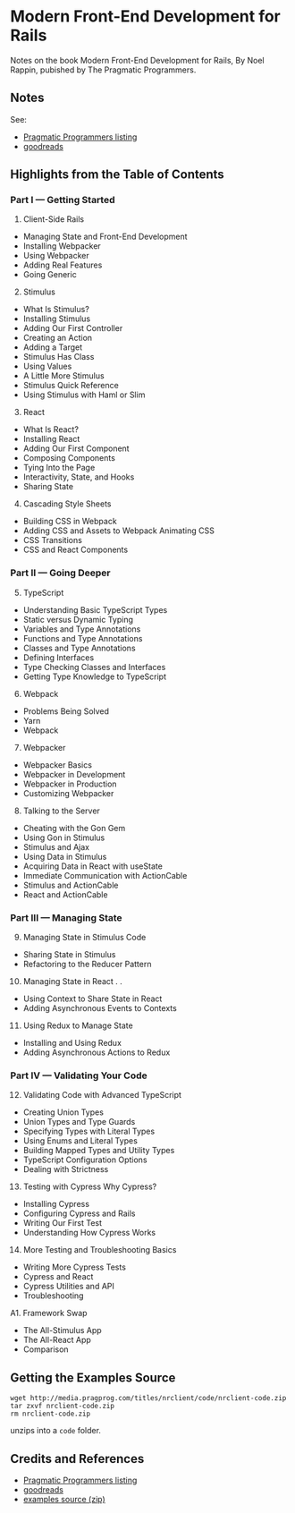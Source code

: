 # Modern Front-End Development for Rails

Notes on the book Modern Front-End Development for Rails, By Noel Rappin, pubished by The Pragmatic Programmers.

## Notes

See:

* [Pragmatic Programmers listing](https://pragprog.com/titles/nrclient/modern-front-end-development-for-rails/)
* [goodreads](https://www.goodreads.com/book/show/48665184-modern-front-end-development-for-rails)


## Highlights from the Table of Contents

### Part I — Getting Started

1. Client-Side Rails

* Managing State and Front-End Development
* Installing Webpacker
* Using Webpacker
* Adding Real Features
* Going Generic

2. Stimulus

* What Is Stimulus?
* Installing Stimulus
* Adding Our First Controller
* Creating an Action
* Adding a Target
* Stimulus Has Class
* Using Values
* A Little More Stimulus
* Stimulus Quick Reference
* Using Stimulus with Haml or Slim

3. React

* What Is React?
* Installing React
* Adding Our First Component
* Composing Components
* Tying Into the Page
* Interactivity, State, and Hooks
* Sharing State

4. Cascading Style Sheets

* Building CSS in Webpack
* Adding CSS and Assets to Webpack Animating CSS
* CSS Transitions
* CSS and React Components

### Part II — Going Deeper

5. TypeScript

* Understanding Basic TypeScript Types
* Static versus Dynamic Typing
* Variables and Type Annotations
* Functions and Type Annotations
* Classes and Type Annotations
* Defining Interfaces
* Type Checking Classes and Interfaces
* Getting Type Knowledge to TypeScript

6. Webpack

* Problems Being Solved
* Yarn
* Webpack

7. Webpacker

* Webpacker Basics
* Webpacker in Development
* Webpacker in Production
* Customizing Webpacker

8. Talking to the Server

* Cheating with the Gon Gem
* Using Gon in Stimulus
* Stimulus and Ajax
* Using Data in Stimulus
* Acquiring Data in React with useState
* Immediate Communication with ActionCable
* Stimulus and ActionCable
* React and ActionCable

### Part III — Managing State

9. Managing State in Stimulus Code

* Sharing State in Stimulus
* Refactoring to the Reducer Pattern

10. Managing State in React . .

* Using Context to Share State in React
* Adding Asynchronous Events to Contexts

11. Using Redux to Manage State

* Installing and Using Redux
* Adding Asynchronous Actions to Redux

### Part IV — Validating Your Code

12. Validating Code with Advanced TypeScript

* Creating Union Types
* Union Types and Type Guards
* Specifying Types with Literal Types
* Using Enums and Literal Types
* Building Mapped Types and Utility Types
* TypeScript Configuration Options
* Dealing with Strictness

13. Testing with Cypress Why Cypress?

* Installing Cypress
* Configuring Cypress and Rails
* Writing Our First Test
* Understanding How Cypress Works


14. More Testing and Troubleshooting Basics

* Writing More Cypress Tests
* Cypress and React
* Cypress Utilities and API
* Troubleshooting

A1. Framework Swap

* The All-Stimulus App
* The All-React App
* Comparison


## Getting the Examples Source

```
wget http://media.pragprog.com/titles/nrclient/code/nrclient-code.zip
tar zxvf nrclient-code.zip
rm nrclient-code.zip
```

unzips into a `code` folder.

## Credits and References

* [Pragmatic Programmers listing](https://pragprog.com/titles/nrclient/modern-front-end-development-for-rails/)
* [goodreads](https://www.goodreads.com/book/show/48665184-modern-front-end-development-for-rails)
* [examples source (zip)](http://media.pragprog.com/titles/nrclient/code/nrclient-code.zip)

